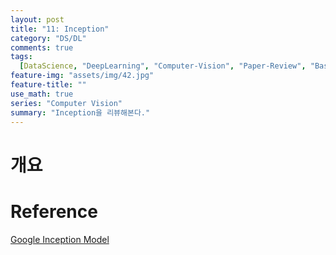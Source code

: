 ```yaml
---
layout: post
title: "11: Inception"
category: "DS/DL"
comments: true
tags:
  [DataScience, "DeepLearning", "Computer-Vision", "Paper-Review", "Base-Model"]
feature-img: "assets/img/42.jpg"
feature-title: ""
use_math: true
series: "Computer Vision"
summary: "Inception을 리뷰해본다."
---
```


# 개요

# Reference

[Google Inception Model](https://norman3.github.io/papers/docs/google_inception.html)
